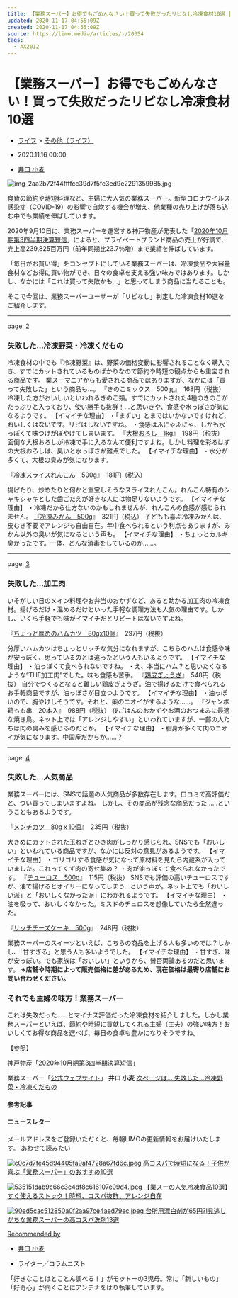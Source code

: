 ```yaml
---
title: 【業務スーパー】お得でもごめんなさい！買って失敗だったリピなし冷凍食材10選 | LIMO | くらしとお金の経済メディア
updated: 2020-11-17 04:55:09Z
created: 2020-11-17 04:55:09Z
source: https://limo.media/articles/-/20354
tags:
  - AX2012
---
```


# 【業務スーパー】お得でもごめんなさい！買って失敗だったリピなし冷凍食材10選

- [ライフ](https://limo.media/category/life) > [その他（ライフ）](https://limo.media/category/life-other)

- 2020.11.16 00:00

- [井口 小麦](https://limo.media/search/author/%E4%BA%95%E5%8F%A3%E5%B0%8F%E9%BA%A6)

![img_2aa2b72f44ffffcc39d7f5fc3ed9e2291359985.jpg](../_resources/img_2aa2b72f44ffffcc39d7f5fc3ed9e2291359985.jpg)

食費の節約や時短料理など、主婦に大人気の業務スーパー。新型コロナウイルス感染症（COVID-19）の影響で自炊する機会が増え、他業種の売り上げが落ち込む中でも業績を伸ばしています。

2020年9月10日に、業務スーパーを運営する神戸物産が発表した「[2020年10月期第3四半期決算短信](https://www.kobebussan.co.jp/upload/ir/balancesheet/30/30_1_20200910.pdf)」によると、プライベートブランド商品の売上が好調で、売上高239,825百万円（前年同期比23.7％増）まで業績を伸ばしています。

「毎日がお買い得」をコンセプトにしている業務スーパーは、冷凍食品や大容量食材などお得に買い物ができ、日々の食卓を支える強い味方ではあります。しかし、なかには「これは買って失敗かも…」と思ってしまう商品に当たることも。

そこで今回は、業務スーパーユーザーが「リピなし」判定した冷凍食材10選をご紹介します。

* * *

page: [2](https://limo.media/articles/-/20354?page=2)

### 失敗した…冷凍野菜・冷凍くだもの

冷凍食材の中でも『冷凍野菜』は、野菜の価格変動に影響されることなく購入でき、すでにカットされているものばかりなので節約や時短の観点からも重宝される商品です。
業スーマニアからも愛される商品ではありますが、なかには「買って失敗した」という商品も…。
『きのこミックス　500ｇ』　168円（税抜）
冷凍した方がおいしいといわれるきのこ類。すでにカットされた4種のきのこがたっぷりと入っており、使い勝手も抜群！…と思いきや、食感や水っぽさが気になるようです。
【イマイチな理由】
・「まずい」とまではいかないですけれど、おいしくはないです。リピはしないですね。
・食感はふにゃふにゃ、しかも水っぽくて味つけがぼやけてしまいます。
『[大根おろし　1kg](https://www.gyomusuper.jp/item/detail.php?go_id=2227)』　198円（税抜）
面倒な大根おろしが冷凍で手に入るなんて便利ですよね。しかし料理を彩るはずの大根おろしは、臭いと水っぽさが難点でした。
【イマイチな理由】
・水分が多くて、大根の臭みが気になります。

『[冷凍スライスれんこん　500g](https://www.gyomusuper.jp/item/detail.php?go_id=3844)』　181円（税込）

揚げたり、炒めたりと何かと重宝しそうなスライスれんこん。れんこん特有のシャキシャキとした歯ごたえが好きな人には物足りないようです。
【イマイチな理由】
・冷凍だから仕方ないのかもしれませんが、れんこんの食感が感じられません。
[『冷凍みかん　500g](https://www.gyomusuper.jp/item/detail.php?go_id=4099)』　321円（税込）
子どもも喜ぶ冷凍みかんは、皮むき不要でアレンジも自由自在。年中食べられるという利点もありますが、みかん以外の臭いが気になるという声も。
【イマイチな理由】
・ちょっとカルキ臭かったです。一体、どんな消毒をしているのか……。

* * *

page: [3](https://limo.media/articles/-/20354?page=3)

### 失敗した…加工肉

いそがしい日のメイン料理やお弁当のおかずなど、あると助かる加工肉の冷凍食材。揚げるだけ・温めるだけといった手軽な調理方法も人気の理由です。しかし、いくら手軽でも味がイマイチだとリピートはないですよね。

『[ちょっと厚めのハムカツ　80gx10個](https://www.gyomusuper.jp/item/detail.php?go_id=3358)』　297円（税抜）

分厚いハムカツはちょっとリッチな気分になれますが、こちらのハムは食感や味が安っぽく、思っているのとは違ったという人もいるようです。
【イマイチな理由】
・油っぽくて食べられないですね。
・え、本当にハム？と思いたくなるような“THE加工肉”でした。味も食感も苦手。
『[鶏皮ぎょうざ](https://www.gyomusuper.jp/item/detail.php?go_id=4001)』　548円（税抜）
自分でつくるとなると難しい鶏皮ぎょうざ。油で揚げるだけで食べられるお手軽商品ですが、油っぽさが目立つようです。
【イマイチな理由】
・油っぽいので、胸やけしそうです。それと、薬のニオイがするような……。
『ジャンボ鶏もも串　20本入』　988円（税抜）
夜ごはんのおかずやお酒のおつまみに最適な焼き鳥。ネット上では「アレンジしやすい」といわれていますが、一部の人たちは肉の臭みを感じるのだとか。
【イマイチな理由】
・脂身が多くて肉のニオイが気になります。中国産だからか……？

* * *

page: [4](https://limo.media/articles/-/20354?page=4)

### 失敗した…人気商品

業務スーパーには、SNSで話題の人気商品が多数存在します。口コミで高評価だと、つい買ってしまいますよね。
しかし、その商品が残念な商品だった……ということもあるようです。

『[メンチカツ　80gｘ10個](https://www.gyomusuper.jp/item/detail.php?go_id=3184)』　235円（税抜）

大きめにカットされた玉ねぎとひき肉がしっかり感じられ、SNSでも「おいしい」といわれている商品ですが、なかには反対の意見があるようです。
【イマイチな理由】
・ゴリゴリする食感が気になって原材料を見たら内蔵系が入っていました。これってくず肉の寄せ集め？
・肉が油っぽくて食べられなかったです。
『[チューロス　500g](https://www.gyomusuper.jp/item/detail.php?go_id=4156)』　115円（税抜）
SNSでも評価の高いチューロスですが、油で揚げるとオイリーになってしまう…という声が。ネット上でも「おいしい派」と「おいしくなかった派」にわかれるようです。
【イマイチな理由】
・油を吸って、おいしくなかった。ミスドのチュロスを想像していたら全然違った。

『[リッチチーズケーキ　500g](https://www.gyomusuper.jp/item/detail.php?go_id=4014)』　248円（税抜）

業務スーパーのスイーツといえば、こちらの商品を上げる人も多いのでは？しかし、「甘すぎる」と思う人も多いようでした。
【イマイチな理由】
・甘すぎ、味が安っぽい。でも家族は「おいしい」というから、賛否両論あるのだと思います。
**※店舗や時期によって販売価格に差があるため、現在価格は最寄り店舗にお問い合わせください。**

### それでも主婦の味方！業務スーパー

これは失敗だった……とマイナス評価だった冷凍食材を紹介しました。しかし業務スーパーといえば、節約や時短に貢献してくれる主婦（主夫）の強い味方！おいしくてお得な商品を選べば、毎日の食卓も豊かになりそうですね。

【参照】

神戸物産「[2020年10月期第3四半期決算短信](https://www.kobebussan.co.jp/upload/ir/balancesheet/30/30_1_20200910.pdf)」

業務スーパー「[公式ウェブサイト](https://www.gyomusuper.jp/)」
**井口 小麦**
[次ページは... 失敗した…冷凍野菜・冷凍くだもの](https://limo.media/articles/-/20354?page=2)

#### 参考記事

#### ニュースレター

メールアドレスをご登録いただくと、毎朝LIMOの更新情報をお届けいたします。
あわせて読みたい

 [  ![c0c7d7fe45d94405fa9af4728a67fd6c.jpeg](../_resources/c0c7d7fe45d94405fa9af4728a67fd6c.jpeg)            高コスパで時短になる！子供が喜ぶ「業務スーパー」のおすすめ10選](https://limo.media/articles/-/18660)

 [  ![535151dab9c66c3c4df8c616107e09d4.jpeg](../_resources/535151dab9c66c3c4df8c616107e09d4.jpeg)            【業スーの人気冷凍食品10選】すぐ使えるストック！時短、コスパ抜群、アレンジ自在](https://limo.media/articles/-/16084)

 [  ![90ed5cac512850a0f2aa97ce4aed79ec.jpeg](../_resources/90ed5cac512850a0f2aa97ce4aed79ec.jpeg)            台所用漂白剤が65円⁈見逃しがちな業務スーパーの高コスパ洗剤13選](https://limo.media/articles/-/19911)

[Recommended by](https://www.logly.co.jp/privacy.html)

- [井口 小麦](https://limo.media/search/author/%E4%BA%95%E5%8F%A3%E5%B0%8F%E9%BA%A6)

- ライター／コラムニスト

「好きなことはとことん調べる！」がモットーの3児母。常に「新しいもの」「好奇心」が向くことにアンテナをはり執筆しています。